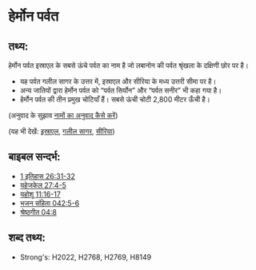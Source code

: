 # हेर्मोन पर्वत #

## तथ्य: ##

हेर्मोन पर्वत इस्राएल के सबसे ऊंचे पर्वत का नाम है जो लबानोन की पर्वत श्रृंखला के दक्षिणी छोर पर है।

* यह पर्वत गलील सागर के उत्तर में, इस्राएल और सीरिया के मध्य उत्तरी सीमा पर है।
* अन्य जातियों द्वारा हेर्मोन पर्वत को “पर्वत सिर्योन” और “पर्वत सनीर” भी कहा गया है।
* हेर्मोन पर्वत की तीन प्रमुख चोटियाँ हैं। सबसे ऊंची चोटी 2,800 मीटर ऊँची है।

(अनुवाद के सुझाव [नामों का अनुवाद कैसे करें](rc://en/ta/man/translate/translate-names))

(यह भी देखें: [इस्राएल](../kt/israel.md), [गलील सागर](../names/seaofgalilee.md), [सीरिया](../names/syria.md))

## बाइबल सन्दर्भ: ##

* [1 इतिहास 26:31-32](rc://en/tn/help/1ch/05/23)
* [यहेजकेल 27:4-5](rc://en/tn/help/ezk/27/04)
* [यहोशू 11:16-17](rc://en/tn/help/jos/11/16)
* [भजन संहिता 042:5-6](rc://en/tn/help/psa/042/005)
* [श्रेष्ठगीत 04:8](rc://en/tn/help/sng/04/08)

## शब्द तथ्य: ##

* Strong's: H2022, H2768, H2769, H8149
